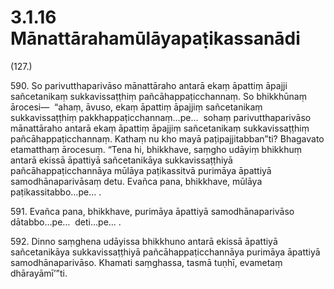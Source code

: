 

# 3.1.16 Mānattārahamūlāyapaṭikassanādi




(127.)

590\. So parivutthaparivāso mānattāraho antarā ekaṃ āpattiṃ āpajji sañcetanikaṃ sukkavissaṭṭhiṃ pañcāhappaṭicchannaṃ. So bhikkhūnaṃ ārocesi—  “ahaṃ, āvuso, ekaṃ āpattiṃ āpajjiṃ sañcetanikaṃ sukkavissaṭṭhiṃ pakkhappaṭicchannaṃ…pe…  sohaṃ parivutthaparivāso mānattāraho antarā ekaṃ āpattiṃ āpajjiṃ sañcetanikaṃ sukkavissaṭṭhiṃ pañcāhappaṭicchannaṃ. Kathaṃ nu kho mayā paṭipajjitabban”ti? Bhagavato etamatthaṃ ārocesuṃ. “Tena hi, bhikkhave, saṃgho udāyiṃ bhikkhuṃ antarā ekissā āpattiyā sañcetanikāya sukkavissaṭṭhiyā pañcāhappaṭicchannāya mūlāya paṭikassitvā purimāya āpattiyā samodhānaparivāsaṃ detu. Evañca pana, bhikkhave, mūlāya paṭikassitabbo…pe… .

591\. Evañca pana, bhikkhave, purimāya āpattiyā samodhānaparivāso dātabbo…pe…  deti…pe… .

592\. Dinno saṃghena udāyissa bhikkhuno antarā ekissā āpattiyā sañcetanikāya sukkavissaṭṭhiyā pañcāhappaṭicchannāya purimāya āpattiyā samodhānaparivāso. Khamati saṃghassa, tasmā tuṇhī, evametaṃ dhārayāmī’”ti.



